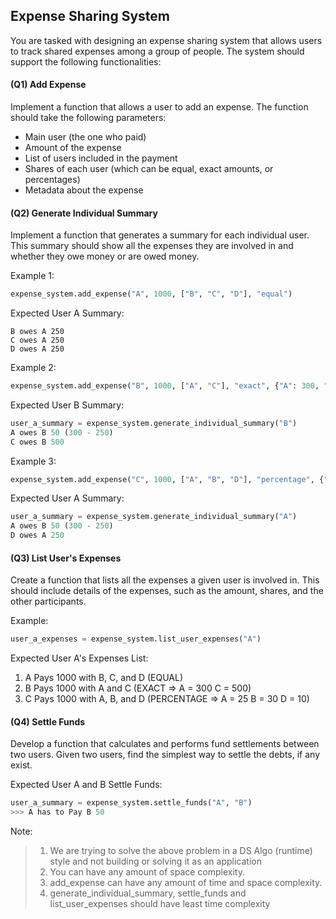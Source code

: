 ## Expense Sharing System

You are tasked with designing an expense sharing system that allows users to track shared expenses among a group of people. The system should support the following functionalities:

#### (Q1) Add Expense

Implement a function that allows a user to add an expense. The function should take the following parameters:

- Main user (the one who paid)
- Amount of the expense
- List of users included in the payment
- Shares of each user (which can be equal, exact amounts, or percentages)
- Metadata about the expense


#### (Q2) Generate Individual Summary

Implement a function that generates a summary for each individual user. This summary should show all the expenses they are involved in and whether they owe money or are owed money.

Example 1: 
```python
expense_system.add_expense("A", 1000, ["B", "C", "D"], "equal")
```
Expected User A Summary:
```
B owes A 250
C owes A 250
D owes A 250
```

Example 2:
```python
expense_system.add_expense("B", 1000, ["A", "C"], "exact", {"A": 300, "C": 500})
```
Expected User B Summary:

```python
user_a_summary = expense_system.generate_individual_summary("B")
A owes B 50 (300 - 250)
C owes B 500
```

Example 3:
```python
expense_system.add_expense("C", 1000, ["A", "B", "D"], "percentage", {"A": 25, "B": 30, "D": 10})
```
Expected User A Summary:
```python
user_a_summary = expense_system.generate_individual_summary("A")
A owes B 50 (300 - 250)
D owes A 250
```

#### (Q3) List User's Expenses

Create a function that lists all the expenses a given user is involved in. This should include details of the expenses, such as the amount, shares, and the other participants.

Example:
```python
user_a_expenses = expense_system.list_user_expenses("A")
```
Expected User A's Expenses List:
1. A Pays 1000 with B, C, and D (EQUAL)
2. B Pays 1000 with A and C (EXACT => A = 300 C = 500)
3. C Pays 1000 with A, B, and D (PERCENTAGE => A = 25 B = 30 D = 10)


#### (Q4) Settle Funds

Develop a function that calculates and performs fund settlements between two users. Given two users, find the simplest way to settle the debts, if any exist.

Expected User A and B Settle Funds:
```python
user_a_summary = expense_system.settle_funds("A", "B")
>>> A has to Pay B 50
```


Note: 
> 1. We are trying to solve the above problem in a DS Algo (runtime) style and not building or solving it as an application
> 2. You can have any amount of space complexity.
> 3. add_expense can have any amount of time and space complexity.
> 4. generate_individual_summary, settle_funds and list_user_expenses should have least time complexity
